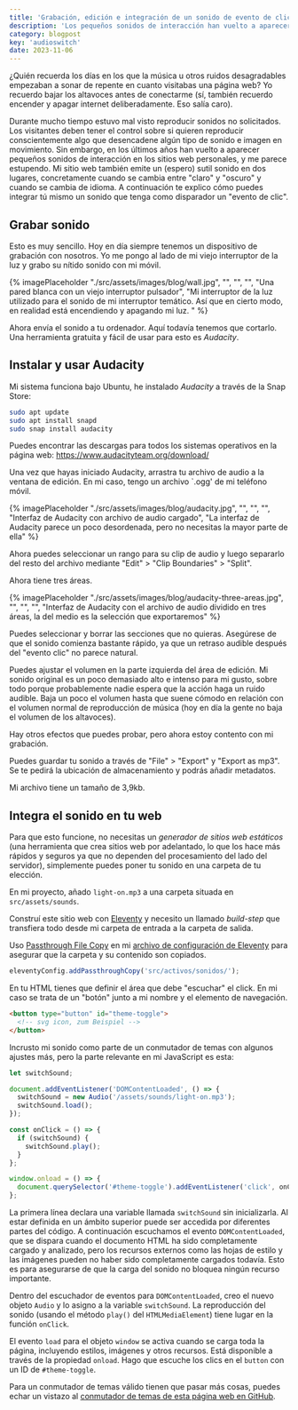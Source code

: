 ```yaml
---
title: 'Grabación, edición e integración de un sonido de evento de clic'
description: 'Los pequeños sonidos de interacción han vuelto a aparecer en los sitios web personales en los últimos años, y creo que eso es maravilloso. A continuación te explico cómo puedes incorporar un sonido a tu sitio web que tenga como disparador un evento de clic.'
category: blogpost
key: 'audioswitch'
date: 2023-11-06
---
```


¿Quién recuerda los días en los que la música u otros ruidos desagradables empezaban a sonar de repente en cuanto visitabas una página web? Yo recuerdo bajar los altavoces antes de conectarme (sí, también recuerdo encender y apagar internet deliberadamente. Eso salía caro).

Durante mucho tiempo estuvo mal visto reproducir sonidos no solicitados. Los visitantes deben tener el control sobre si quieren reproducir conscientemente algo que desencadene algún tipo de sonido e imagen en movimiento. Sin embargo, en los últimos años han vuelto a aparecer pequeños sonidos de interacción en los sitios web personales, y me parece estupendo. Mi sitio web también emite un (espero) sutil sonido en dos lugares, concretamente cuando se cambia entre "claro" y "oscuro" y cuando se cambia de idioma. A continuación te explico cómo puedes integrar tú mismo un sonido que tenga como disparador un "evento de clic".

## Grabar sonido

Esto es muy sencillo. Hoy en día siempre tenemos un dispositivo de grabación con nosotros. Yo me pongo al lado de mi viejo interruptor de la luz y grabo su nítido sonido con mi móvil.

{% imagePlaceholder "./src/assets/images/blog/wall.jpg", "", "", "", "Una pared blanca con un viejo interruptor pulsador", "Mi interruptor de la luz utilizado para el sonido de mi interruptor temático. Así que en cierto modo, en realidad está encendiendo y apagando mi luz. " %}

Ahora envía el sonido a tu ordenador. Aquí todavía tenemos que cortarlo. Una herramienta gratuita y fácil de usar para esto es _Audacity_.

## Instalar y usar Audacity

Mi sistema funciona bajo Ubuntu, he instalado _Audacity_ a través de la Snap Store:

```bash
sudo apt update
sudo apt install snapd
sudo snap install audacity
```

Puedes encontrar las descargas para todos los sistemas operativos en la página web: https://www.audacityteam.org/download/

Una vez que hayas iniciado Audacity, arrastra tu archivo de audio a la ventana de edición. En mi caso, tengo un archivo `.ogg' de mi teléfono móvil.

{% imagePlaceholder "./src/assets/images/blog/audacity.jpg", "", "", "", "Interfaz de Audacity con archivo de audio cargado", "La interfaz de Audacity parece un poco desordenada, pero no necesitas la mayor parte de ella" %}

Ahora puedes seleccionar un rango para su clip de audio y luego separarlo del resto del archivo mediante "Edit" > "Clip Boundaries" > "Split".

Ahora tiene tres áreas.

{% imagePlaceholder "./src/assets/images/blog/audacity-three-areas.jpg", "", "", "", "Interfaz de Audacity con el archivo de audio dividido en tres áreas, la del medio es la selección que exportaremos" %}

Puedes seleccionar y borrar las secciones que no quieras. Asegúrese de que el sonido comienza bastante rápido, ya que un retraso audible después del "evento clic" no parece natural.

Puedes ajustar el volumen en la parte izquierda del área de edición. Mi sonido original es un poco demasiado alto e intenso para mi gusto, sobre todo porque probablemente nadie espera que la acción haga un ruido audible. Baja un poco el volumen hasta que suene cómodo en relación con el volumen normal de reproducción de música (hoy en día la gente no baja el volumen de los altavoces).

Hay otros efectos que puedes probar, pero ahora estoy contento con mi grabación.

Puedes guardar tu sonido a través de "File" > "Export" y "Export as mp3". Se te pedirá la ubicación de almacenamiento y podrás añadir metadatos.

Mi archivo tiene un tamaño de 3,9kb.

## Integra el sonido en tu web

Para que esto funcione, no necesitas un _generador de sitios web estáticos_ (una herramienta que crea sitios web por adelantado, lo que los hace más rápidos y seguros ya que no dependen del procesamiento del lado del servidor), simplemente puedes poner tu sonido en una carpeta de tu elección.

En mi proyecto, añado `light-on.mp3` a una carpeta situada en `src/assets/sounds`.

Construí este sitio web con [Eleventy](https://www.11ty.dev/) y necesito un llamado _build-step_ que transfiera todo desde mi carpeta de entrada a la carpeta de salida.

Uso [Passthrough File Copy](https://www.11ty.dev/docs/copy/) en mi [archivo de configuración de Eleventy](/es/blog/estructuracion-del-archivo-de-configuracion-de-eleventy/) para asegurar que la carpeta y su contenido son copiados.

```js
eleventyConfig.addPassthroughCopy('src/activos/sonidos/');
```

En tu HTML tienes que definir el área que debe "escuchar" el click. En mi caso se trata de un "botón" junto a mi nombre y el elemento de navegación.

```html
<button type="button" id="theme-toggle">
  <!-- svg icon, zum Beispiel -->
</button>
```

Incrusto mi sonido como parte de un conmutador de temas con algunos ajustes más, pero la parte relevante en mi JavaScript es esta:

```js
let switchSound;

document.addEventListener('DOMContentLoaded', () => {
  switchSound = new Audio('/assets/sounds/light-on.mp3');
  switchSound.load();
});

const onClick = () => {
  if (switchSound) {
    switchSound.play();
  }
};

window.onload = () => {
  document.querySelector('#theme-toggle').addEventListener('click', onClick);
};
```

La primera línea declara una variable llamada `switchSound` sin inicializarla. Al estar definida en un ámbito superior puede ser accedida por diferentes partes del código. A continuación escuchamos el evento `DOMContentLoaded`, que se dispara cuando el documento HTML ha sido completamente cargado y analizado, pero los recursos externos como las hojas de estilo y las imágenes pueden no haber sido completamente cargados todavía. Esto es para asegurarse de que la carga del sonido no bloquea ningún recurso importante.

Dentro del escuchador de eventos para `DOMContentLoaded`, creo el nuevo objeto `Audio` y lo asigno a la variable `switchSound`. La reproducción del sonido (usando el método `play()` del `HTMLMediaElement`) tiene lugar en la función `onClick`.

El evento `load` para el objeto `window` se activa cuando se carga toda la página, incluyendo estilos, imágenes y otros recursos. Está disponible a través de la propiedad `onload`.
Hago que escuche los clics en el `button` con un ID de `#theme-toggle`.

Para un conmutador de temas válido tienen que pasar más cosas, puedes echar un vistazo al [conmutador de temas de esta página web en GitHub](https://github.com/madrilene/lenesaile.com/blob/main/src/assets/scripts/theme-toggle.js).

